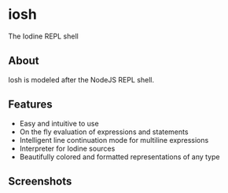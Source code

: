 # iosh
The Iodine REPL shell

## About
Iosh is modeled after the NodeJS REPL shell.

## Features
- Easy and intuitive to use
- On the fly evaluation of expressions and statements
- Intelligent line continuation mode for multiline expressions
- Interpreter for Iodine sources
- Beautifully colored and formatted representations of any type

## Screenshots
